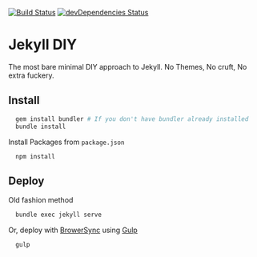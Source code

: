 [![Build Status](https://travis-ci.org/davesantos/jekyll-diy.svg?branch=master)](https://travis-ci.org/davesantos/jekyll-diy)
[![devDependencies Status](https://david-dm.org/davesantos/jekyll-diy/dev-status.svg)](https://david-dm.org/davesantos/jekyll-diy?type=dev)


Jekyll DIY
===

The most bare minimal DIY approach to Jekyll. No Themes, No cruft, No extra fuckery.

## Install

```sh
  gem install bundler # If you don't have bundler already installed
  bundle install
```
Install Packages from `package.json`
```
  npm install
```

## Deploy

Old fashion method
```sh
  bundle exec jekyll serve
```

Or, deploy with [BrowerSync](https://www.browsersync.io/) using [Gulp](http://gulpjs.com/)
```sh
  gulp
```

